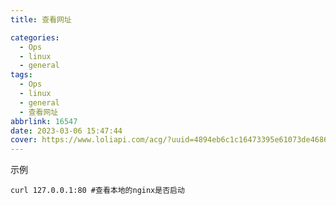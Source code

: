 ```yaml
---
title: 查看网址

categories:
  - Ops
  - linux
  - general
tags:
  - Ops
  - linux
  - general
  - 查看网址
abbrlink: 16547
date: 2023-03-06 15:47:44
cover: https://www.loliapi.com/acg/?uuid=4894eb6c1c16473395e61073de468684
---
```


示例

```shell
curl 127.0.0.1:80 #查看本地的nginx是否启动
```